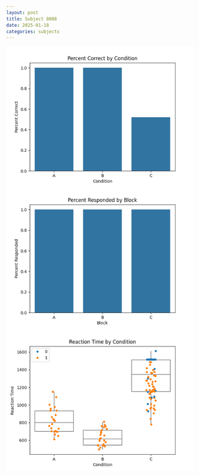 ```yaml
---
layout: post
title: Subject 8008
date: 2025-01-18
categories: subjects
---
```


![](data/8008/run-14/8008_ATS_percent_correct.png)
![](data/8008/run-14/8008_ATS_percent_responded.png)
![](data/8008/run-14/8008_ATS_rt.png)
